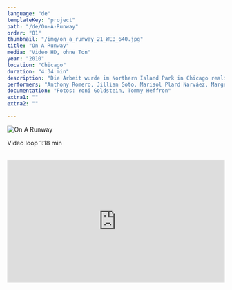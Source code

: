 ```yaml
---
language: "de"
templateKey: "project"
path: "/de/On-A-Runway"
order: "01"
thumbnail: "/img/on_a_runway_21_WEB_640.jpg"
title: "On A Runway"
media: "Video HD, ohne Ton"
year: "2010"
location: "Chicago"
duration: "4:34 min"
description: "Die Arbeit wurde im Northern Island Park in Chicago realisiert. An diesem Ort befand sich wenige Jahre zuvor das Gelände von Meigs Field, einem Flughafen, der in einer einzigen Nacht von den Behörden abgerissen wurde. Ich lud zwölf Personen ein, die sich nicht kannten, in der gleichen Richtung spazieren zu gehen, wobei jeder einen Spiegel trug. Eine Kamera zeichnete die Gruppe auf. Als die Strahlen der Sonne von den Spiegeln reflektiert wurden, wurden die Bewegung und der Rhythmus jeder Person betont. Das reflektierte Licht bezog sich auf eine Art Code von einer Gruppe, deren Gesichter nur vage erkennbar waren."
performers: "Anthony Romero, Jillian Soto, Marisol Plard Narváez, Margeaux Temeltas, Kush Thompson, Jordan Scrivner, Justin Kreindler, Nancy Jill Tien, Georgia Wall, Chris Cuellar, Blake Heo, Katie Bateman, William Amaya Torres, Guillermo Gudiño"
documentation: "Fotos: Yoni Goldstein, Tommy Heffron"
extra1: ""
extra2: ""

---
```

![On A Runway](/img/on_a_runway_21_WEB_2880r.jpg)

<div class="extras-container">
<p>Video loop 1:18 min</p>
<br>
<div class="extra">
<div style="padding:56.25% 0 0 0;position:relative;"><iframe src="https://player.vimeo.com/video/15993674?title=0&byline=0&portrait=0" style="position:absolute;top:0;left:0;width:100%;height:100%;" frameborder="0" webkitallowfullscreen mozallowfullscreen allowfullscreen></iframe></div><script src="https://player.vimeo.com/api/player.js"></script>
</div>
</div>

